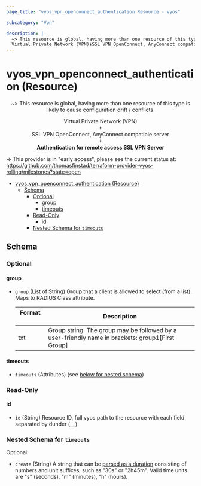 ```yaml
---
page_title: "vyos_vpn_openconnect_authentication Resource - vyos"

subcategory: "Vpn"

description: |-
  ~> This resource is global, having more than one resource of this type is likely to cause configuration drift / conflicts.
  Virtual Private Network (VPN)⯯SSL VPN OpenConnect, AnyConnect compatible server⯯Authentication for remote access SSL VPN Server
---
```


# vyos_vpn_openconnect_authentication (Resource)
<center>

~> This resource is global, having more than one resource of this type is likely to cause configuration drift / conflicts.

Virtual Private Network (VPN)  
⯯  
SSL VPN OpenConnect, AnyConnect compatible server  
⯯  
**Authentication for remote access SSL VPN Server**


</center>

-> This provider is in "early access", please see the current status at: https://github.com/thomasfinstad/terraform-provider-vyos-rolling/milestones?state=open

<!--TOC-->

- [vyos_vpn_openconnect_authentication (Resource)](#vyos_vpn_openconnect_authentication-resource)
  - [Schema](#schema)
    - [Optional](#optional)
      - [group](#group)
      - [timeouts](#timeouts)
    - [Read-Only](#read-only)
      - [id](#id)
    - [Nested Schema for `timeouts`](#nested-schema-for-timeouts)

<!--TOC-->

<!-- schema generated by tfplugindocs -->
## Schema

### Optional

#### group
- `group` (List of String) Group that a client is allowed to select (from a list). Maps to RADIUS Class attribute.

    |  Format  &emsp;|  Description                                                                                       |
    |----------|----------------------------------------------------------------------------------------------------|
    |  txt     &emsp;|  Group string. The group may be followed by a user-friendly name in brackets: group1[First Group]  |
#### timeouts
- `timeouts` (Attributes) (see [below for nested schema](#nestedatt--timeouts))

### Read-Only

#### id
- `id` (String) Resource ID, full vyos path to the resource with each field separated by dunder (`__`).

<a id="nestedatt--timeouts"></a>
### Nested Schema for `timeouts`

Optional:

- `create` (String) A string that can be [parsed as a duration](https://pkg.go.dev/time#ParseDuration) consisting of numbers and unit suffixes, such as &#34;30s&#34; or &#34;2h45m&#34;. Valid time units are &#34;s&#34; (seconds), &#34;m&#34; (minutes), &#34;h&#34; (hours).
